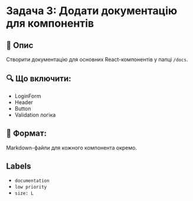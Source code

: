 # Задача 3: Додати документацію для компонентів

## 📘 Опис
Створити документацію для основних React-компонентів у папці `/docs`.

## 🔍 Що включити:
-  LoginForm
-  Header
-  Button
-  Validation логіка

## 📎 Формат:
Markdown-файли для кожного компонента окремо.

## Labels
- `documentation`
- `low priority`
- `size: L`


